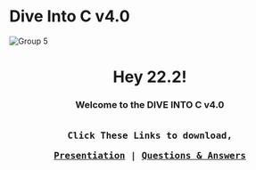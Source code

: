 # Dive Into C v4.0
![Group 5](https://user-images.githubusercontent.com/91784445/220519189-036dfc7c-0db0-40fc-ab5d-519736d71ad0.png)

<h1 align="center">Hey 22.2!</h1>
<h3 align="center">
  Welcome to the DIVE INTO C v4.0
  <br>
  <br>
  <samp>
    
  Click These Links to download,
    </samp>
  <p align="center">
     <samp>
       <a href="https://github.com/WasathTheekshana/diveIntoC/tree/presentation" target="_blank">Presentiation</a> |
       <a href="https://www.behance.net/wasathvihanga" target="_blank">Questions & Answers</a> 
     </samp>
    </p>
</h3> 
